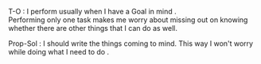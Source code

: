 
T-O : I perform usually when I have a Goal in mind . <br>
Performing only one task makes me worry about missing out on knowing whether there are other things that I can do as well.

Prop-Sol : I should write the things coming to mind. This way I won't worry while doing what I need to do .



